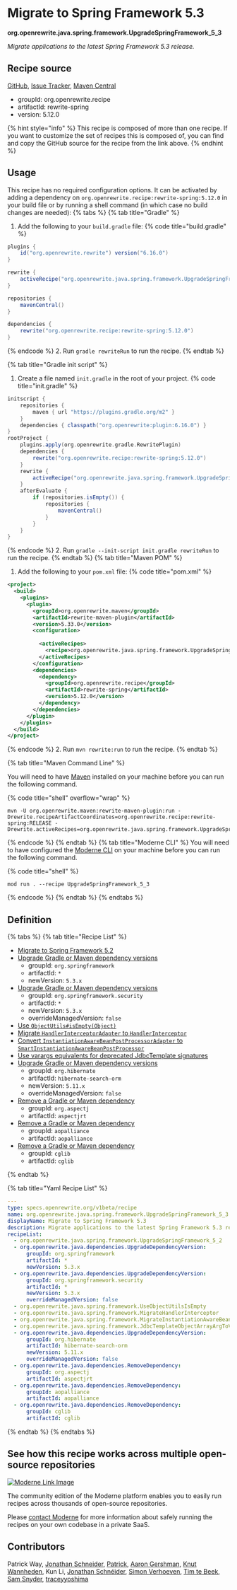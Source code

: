 # Migrate to Spring Framework 5.3

**org.openrewrite.java.spring.framework.UpgradeSpringFramework\_5\_3**

_Migrate applications to the latest Spring Framework 5.3 release._

## Recipe source

[GitHub](https://github.com/openrewrite/rewrite-spring/blob/main/src/main/resources/META-INF/rewrite/spring-framework-53.yml), [Issue Tracker](https://github.com/openrewrite/rewrite-spring/issues), [Maven Central](https://central.sonatype.com/artifact/org.openrewrite.recipe/rewrite-spring/5.12.0/jar)

* groupId: org.openrewrite.recipe
* artifactId: rewrite-spring
* version: 5.12.0

{% hint style="info" %}
This recipe is composed of more than one recipe. If you want to customize the set of recipes this is composed of, you can find and copy the GitHub source for the recipe from the link above.
{% endhint %}

## Usage

This recipe has no required configuration options. It can be activated by adding a dependency on `org.openrewrite.recipe:rewrite-spring:5.12.0` in your build file or by running a shell command (in which case no build changes are needed): 
{% tabs %}
{% tab title="Gradle" %}
1. Add the following to your `build.gradle` file:
{% code title="build.gradle" %}
```groovy
plugins {
    id("org.openrewrite.rewrite") version("6.16.0")
}

rewrite {
    activeRecipe("org.openrewrite.java.spring.framework.UpgradeSpringFramework_5_3")
}

repositories {
    mavenCentral()
}

dependencies {
    rewrite("org.openrewrite.recipe:rewrite-spring:5.12.0")
}
```
{% endcode %}
2. Run `gradle rewriteRun` to run the recipe.
{% endtab %}

{% tab title="Gradle init script" %}
1. Create a file named `init.gradle` in the root of your project.
{% code title="init.gradle" %}
```groovy
initscript {
    repositories {
        maven { url "https://plugins.gradle.org/m2" }
    }
    dependencies { classpath("org.openrewrite:plugin:6.16.0") }
}
rootProject {
    plugins.apply(org.openrewrite.gradle.RewritePlugin)
    dependencies {
        rewrite("org.openrewrite.recipe:rewrite-spring:5.12.0")
    }
    rewrite {
        activeRecipe("org.openrewrite.java.spring.framework.UpgradeSpringFramework_5_3")
    }
    afterEvaluate {
        if (repositories.isEmpty()) {
            repositories {
                mavenCentral()
            }
        }
    }
}
```
{% endcode %}
2. Run `gradle --init-script init.gradle rewriteRun` to run the recipe.
{% endtab %}
{% tab title="Maven POM" %}
1. Add the following to your `pom.xml` file:
{% code title="pom.xml" %}
```xml
<project>
  <build>
    <plugins>
      <plugin>
        <groupId>org.openrewrite.maven</groupId>
        <artifactId>rewrite-maven-plugin</artifactId>
        <version>5.33.0</version>
        <configuration>
          
          <activeRecipes>
            <recipe>org.openrewrite.java.spring.framework.UpgradeSpringFramework_5_3</recipe>
          </activeRecipes>
        </configuration>
        <dependencies>
          <dependency>
            <groupId>org.openrewrite.recipe</groupId>
            <artifactId>rewrite-spring</artifactId>
            <version>5.12.0</version>
          </dependency>
        </dependencies>
      </plugin>
    </plugins>
  </build>
</project>
```
{% endcode %}
2. Run `mvn rewrite:run` to run the recipe.
{% endtab %}

{% tab title="Maven Command Line" %}

You will need to have [Maven](https://maven.apache.org/download.cgi) installed on your machine before you can run the following command.

{% code title="shell" overflow="wrap" %}
```shell
mvn -U org.openrewrite.maven:rewrite-maven-plugin:run -Drewrite.recipeArtifactCoordinates=org.openrewrite.recipe:rewrite-spring:RELEASE -Drewrite.activeRecipes=org.openrewrite.java.spring.framework.UpgradeSpringFramework_5_3 
```
{% endcode %}
{% endtab %}
{% tab title="Moderne CLI" %}
You will need to have configured the [Moderne CLI](https://docs.moderne.io/moderne-cli/cli-intro) on your machine before you can run the following command.

{% code title="shell" %}
```shell
mod run . --recipe UpgradeSpringFramework_5_3
```
{% endcode %}
{% endtab %}
{% endtabs %}

## Definition

{% tabs %}
{% tab title="Recipe List" %}
* [Migrate to Spring Framework 5.2](../../../java/spring/framework/upgradespringframework_5_2.md)
* [Upgrade Gradle or Maven dependency versions](../../../java/dependencies/upgradedependencyversion.md)
  * groupId: `org.springframework`
  * artifactId: `*`
  * newVersion: `5.3.x`
* [Upgrade Gradle or Maven dependency versions](../../../java/dependencies/upgradedependencyversion.md)
  * groupId: `org.springframework.security`
  * artifactId: `*`
  * newVersion: `5.3.x`
  * overrideManagedVersion: `false`
* [Use `ObjectUtils#isEmpty(Object)`](../../../java/spring/framework/useobjectutilsisempty.md)
* [Migrate `HandlerInterceptorAdapter` to `HandlerInterceptor`](../../../java/spring/framework/migratehandlerinterceptor.md)
* [Convert `InstantiationAwareBeanPostProcessorAdapter` to `SmartInstantiationAwareBeanPostProcessor`](../../../java/spring/framework/migrateinstantiationawarebeanpostprocessoradapter.md)
* [Use varargs equivalents for deprecated JdbcTemplate signatures](../../../java/spring/framework/jdbctemplateobjectarrayargtovarargs.md)
* [Upgrade Gradle or Maven dependency versions](../../../java/dependencies/upgradedependencyversion.md)
  * groupId: `org.hibernate`
  * artifactId: `hibernate-search-orm`
  * newVersion: `5.11.x`
  * overrideManagedVersion: `false`
* [Remove a Gradle or Maven dependency](../../../java/dependencies/removedependency.md)
  * groupId: `org.aspectj`
  * artifactId: `aspectjrt`
* [Remove a Gradle or Maven dependency](../../../java/dependencies/removedependency.md)
  * groupId: `aopalliance`
  * artifactId: `aopalliance`
* [Remove a Gradle or Maven dependency](../../../java/dependencies/removedependency.md)
  * groupId: `cglib`
  * artifactId: `cglib`

{% endtab %}

{% tab title="Yaml Recipe List" %}
```yaml
---
type: specs.openrewrite.org/v1beta/recipe
name: org.openrewrite.java.spring.framework.UpgradeSpringFramework_5_3
displayName: Migrate to Spring Framework 5.3
description: Migrate applications to the latest Spring Framework 5.3 release.
recipeList:
  - org.openrewrite.java.spring.framework.UpgradeSpringFramework_5_2
  - org.openrewrite.java.dependencies.UpgradeDependencyVersion:
      groupId: org.springframework
      artifactId: *
      newVersion: 5.3.x
  - org.openrewrite.java.dependencies.UpgradeDependencyVersion:
      groupId: org.springframework.security
      artifactId: *
      newVersion: 5.3.x
      overrideManagedVersion: false
  - org.openrewrite.java.spring.framework.UseObjectUtilsIsEmpty
  - org.openrewrite.java.spring.framework.MigrateHandlerInterceptor
  - org.openrewrite.java.spring.framework.MigrateInstantiationAwareBeanPostProcessorAdapter
  - org.openrewrite.java.spring.framework.JdbcTemplateObjectArrayArgToVarArgs
  - org.openrewrite.java.dependencies.UpgradeDependencyVersion:
      groupId: org.hibernate
      artifactId: hibernate-search-orm
      newVersion: 5.11.x
      overrideManagedVersion: false
  - org.openrewrite.java.dependencies.RemoveDependency:
      groupId: org.aspectj
      artifactId: aspectjrt
  - org.openrewrite.java.dependencies.RemoveDependency:
      groupId: aopalliance
      artifactId: aopalliance
  - org.openrewrite.java.dependencies.RemoveDependency:
      groupId: cglib
      artifactId: cglib

```
{% endtab %}
{% endtabs %}

## See how this recipe works across multiple open-source repositories

[![Moderne Link Image](/.gitbook/assets/ModerneRecipeButton.png)](https://app.moderne.io/recipes/org.openrewrite.java.spring.framework.UpgradeSpringFramework_5_3)

The community edition of the Moderne platform enables you to easily run recipes across thousands of open-source repositories.

Please [contact Moderne](https://moderne.io/product) for more information about safely running the recipes on your own codebase in a private SaaS.

## Contributors
Patrick Way, [Jonathan Schneider](mailto:jkschneider@gmail.com), [Patrick](mailto:patway99@gmail.com), [Aaron Gershman](mailto:aegershman@gmail.com), [Knut Wannheden](mailto:knut@moderne.io), Kun Li, [Jonathan Schnéider](mailto:jkschneider@gmail.com), [Simon Verhoeven](mailto:verhoeven.simon@gmail.com), [Tim te Beek](mailto:timtebeek@gmail.com), [Sam Snyder](mailto:sam@moderne.io), [traceyyoshima](mailto:tracey.yoshima@gmail.com)

